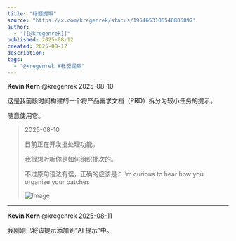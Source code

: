 ```yaml
---
title: "标题提取"
source: "https://x.com/kregenrek/status/1954653106546806897"
author:
  - "[[@kregenrek]]"
published: 2025-08-12
created: 2025-08-12
description:
tags:
  - "@kregenrek #标签提取"
---
```

**Kevin Kern** @kregenrek 2025-08-10

  
这是我前段时间构建的一个将产品需求文档（PRD）拆分为较小任务的提示。

随意使用它。

> 2025-08-10
> 
>   
> 目前正在开发批处理功能。
> 
> 我很想听听你是如何组织批次的。
> 
> 不过原句语法有误，正确的应该是：I’m curious to hear how you organize your batches
> 
> ![Image](https://pbs.twimg.com/media/GyBSNRoXkAIsKRh?format=jpg&name=large)

---

**Kevin Kern** @kregenrek [2025-08-11](https://x.com/kregenrek/status/1954926002494226708)

  
我刚刚已将该提示添加到“AI 提示”中。